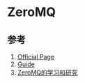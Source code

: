 # ZeroMQ

## 参考

1. [Official Page](http://www.zeromq.org/)
2. [Guide](http://zguide.zeromq.org/page%3aall)
3. [ZeroMQ的学习和研究](http://www.searchtb.com/2012/08/zeromq-primer.html)